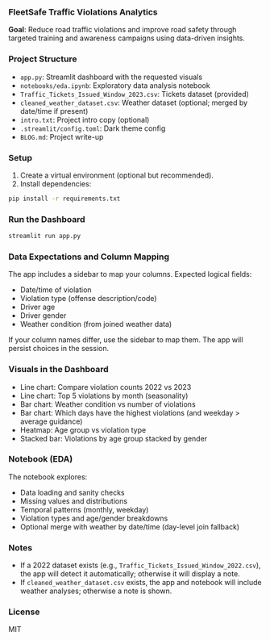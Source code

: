 ### FleetSafe Traffic Violations Analytics

**Goal**: Reduce road traffic violations and improve road safety through targeted training and awareness campaigns using data-driven insights.

### Project Structure
- `app.py`: Streamlit dashboard with the requested visuals
- `notebooks/eda.ipynb`: Exploratory data analysis notebook
- `Traffic_Tickets_Issued_Window_2023.csv`: Tickets dataset (provided)
- `cleaned_weather_dataset.csv`: Weather dataset (optional; merged by date/time if present)
- `intro.txt`: Project intro copy (optional)
- `.streamlit/config.toml`: Dark theme config
- `BLOG.md`: Project write-up

### Setup
1. Create a virtual environment (optional but recommended).
2. Install dependencies:
```bash
pip install -r requirements.txt
```

### Run the Dashboard
```bash
streamlit run app.py
```

### Data Expectations and Column Mapping
The app includes a sidebar to map your columns. Expected logical fields:
- Date/time of violation
- Violation type (offense description/code)
- Driver age
- Driver gender
- Weather condition (from joined weather data)

If your column names differ, use the sidebar to map them. The app will persist choices in the session.

### Visuals in the Dashboard
- Line chart: Compare violation counts 2022 vs 2023
- Line chart: Top 5 violations by month (seasonality)
- Bar chart: Weather condition vs number of violations
- Bar chart: Which days have the highest violations (and weekday > average guidance)
- Heatmap: Age group vs violation type
- Stacked bar: Violations by age group stacked by gender

### Notebook (EDA)
The notebook explores:
- Data loading and sanity checks
- Missing values and distributions
- Temporal patterns (monthly, weekday)
- Violation types and age/gender breakdowns
- Optional merge with weather by date/time (day-level join fallback)

### Notes
- If a 2022 dataset exists (e.g., `Traffic_Tickets_Issued_Window_2022.csv`), the app will detect it automatically; otherwise it will display a note.
- If `cleaned_weather_dataset.csv` exists, the app and notebook will include weather analyses; otherwise a note is shown.

### License
MIT
